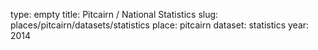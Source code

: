type: empty
title: Pitcairn / National Statistics
slug: places/pitcairn/datasets/statistics
place: pitcairn
dataset: statistics
year: 2014
